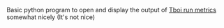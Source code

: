 Basic python program to open and display the output of [Tboi run metrics](https://github.com/PizzaPoot/Tboi-run-metrics) somewhat nicely (It's not nice)
